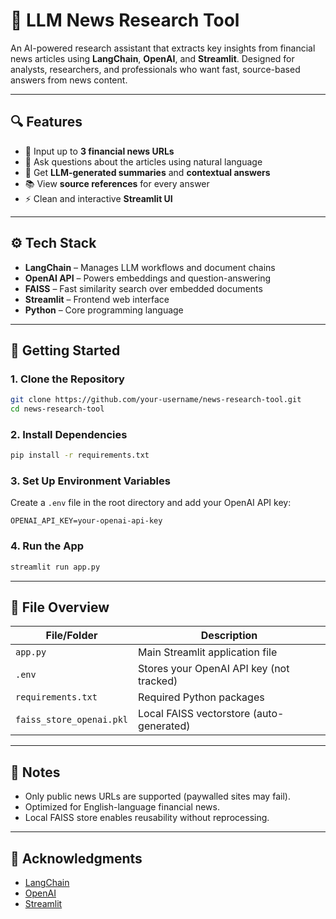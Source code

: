 # 📰 LLM News Research Tool

An AI-powered research assistant that extracts key insights from financial news articles using **LangChain**, **OpenAI**, and **Streamlit**. Designed for analysts, researchers, and professionals who want fast, source-based answers from news content.

---

## 🔍 Features

- 🔗 Input up to **3 financial news URLs**
- 💬 Ask questions about the articles using natural language
- 🧠 Get **LLM-generated summaries** and **contextual answers**
- 📚 View **source references** for every answer
- ⚡ Clean and interactive **Streamlit UI**

---

## ⚙️ Tech Stack

- **LangChain** – Manages LLM workflows and document chains  
- **OpenAI API** – Powers embeddings and question-answering  
- **FAISS** – Fast similarity search over embedded documents  
- **Streamlit** – Frontend web interface  
- **Python** – Core programming language  

---

## 🚀 Getting Started

### 1. Clone the Repository

```bash
git clone https://github.com/your-username/news-research-tool.git
cd news-research-tool
```

### 2. Install Dependencies

```bash
pip install -r requirements.txt
```

### 3. Set Up Environment Variables

Create a `.env` file in the root directory and add your OpenAI API key:

```
OPENAI_API_KEY=your-openai-api-key
```

### 4. Run the App

```bash
streamlit run app.py
```

---

## 📁 File Overview

| File/Folder            | Description                               |
|------------------------|-------------------------------------------|
| `app.py`               | Main Streamlit application file           |
| `.env`                 | Stores your OpenAI API key (not tracked)  |
| `requirements.txt`     | Required Python packages                  |
| `faiss_store_openai.pkl` | Local FAISS vectorstore (auto-generated) |

---

## 📌 Notes

- Only public news URLs are supported (paywalled sites may fail).
- Optimized for English-language financial news.
- Local FAISS store enables reusability without reprocessing.

---

## 🙌 Acknowledgments

- [LangChain](https://github.com/langchain-ai/langchain)  
- [OpenAI](https://openai.com/)  
- [Streamlit](https://streamlit.io/)
